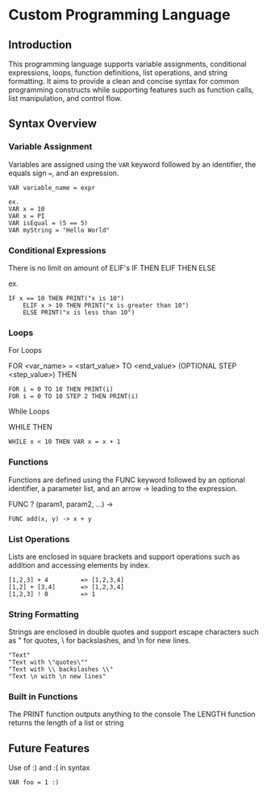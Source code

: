 # Custom Programming Language

## Introduction
This programming language supports variable assignments, conditional expressions, loops, function definitions, list operations, and string formatting. It aims to provide a clean and concise syntax for common programming constructs while supporting features such as function calls, list manipulation, and control flow.

## Syntax Overview

### Variable Assignment
Variables are assigned using the `VAR` keyword followed by an identifier, the equals sign `=`, and an expression.

~~~plaintext
VAR variable_name = expr

ex.
VAR x = 10
VAR x = PI
VAR isEqual = (5 == 5)
VAR myString = "Hello World"
~~~

### Conditional Expressions
There is no limit on amount of ELIF's
IF <condition> THEN <expression> 
    ELIF <condition> THEN <expression> 
    ELSE <expression>

ex.
~~~
IF x == 10 THEN PRINT("x is 10") 
    ELIF x > 10 THEN PRINT("x is greater than 10")
    ELSE PRINT("x is less than 10")
~~~

### Loops

For Loops

FOR <var_name> = <start_value> TO <end_value> (OPTIONAL STEP <step_value>) THEN <expr>

~~~
FOR i = 0 TO 10 THEN PRINT(i)
FOR i = 0 TO 10 STEP 2 THEN PRINT(i)
~~~

While Loops

WHILE <condition> THEN <expression>

~~~
WHILE x < 10 THEN VAR x = x + 1
~~~

### Functions
Functions are defined using the FUNC keyword followed by an optional identifier, a parameter list, and an arrow -> leading to the expression.

FUNC <identifier>? (param1, param2, ...) -> <expression>

~~~
FUNC add(x, y) -> x + y
~~~

### List Operations
Lists are enclosed in square brackets and support operations such as addition and accessing elements by index.
~~~
[1,2,3] + 4         => [1,2,3,4]
[1,2] + [3,4]       => [1,2,3,4]
[1,2,3] ! 0         => 1
~~~

### String Formatting
Strings are enclosed in double quotes and support escape characters such as \" for quotes, \\ for backslashes, and \n for new lines.
~~~
"Text"
"Text with \"quotes\""
"Text with \\ backslashes \\"
"Text \n with \n new lines"
~~~

### Built in Functions
The PRINT function outputs anything to the console
The LENGTH function returns the length of a list or string

## Future Features
Use of :) and :( in syntax
~~~
VAR foo = 1 :)
~~~
